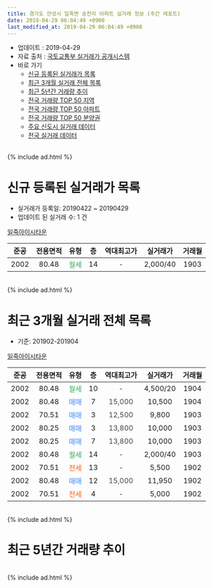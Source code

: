 ```yaml
---
title: 경기도 안성시 일죽면 송천리 아파트 실거래 정보 (주간 레포트)
date: 2019-04-29 06:04:49 +0900
last_modified_at: 2019-04-29 06:04:49 +0900
---
```


* 업데이트 : 2019-04-29
* 자료 출처 : [국토교통부 실거래가 공개시스템](http://rt.molit.go.kr)
* 바로 가기
    * [신규 등록된 실거래가 목록](#신규-등록된-실거래가-목록)
    * [최근 3개월 실거래 전체 목록](#최근-3개월-실거래-전체-목록)
    * [최근 5년간 거래량 추이](#최근-5년간-거래량-추이)
    * [전국 거래량 TOP 50 지역](https://inasie.github.io/apt-trade-info/최근-3개월-전국에서-가장-거래가-많이-발생한-지역)
    * [전국 거래량 TOP 50 아파트](https://inasie.github.io/apt-trade-info/최근-3개월-전국에서-가장-거래가-많이-발생한-아파트)
    * [전국 거래량 TOP 50 분양권](https://inasie.github.io/apt-trade-info/최근-3개월-전국에서-가장-거래가-많이-발생한-분양권)
    * [주요 신도시 실거래 데이터](https://inasie.github.io/apt-trade-info/주요-신도시)
    * [전국 실거래 데이터](https://inasie.github.io/apt-trade-info/전국)
<br>
{% include ad.html %}
<br>

# 신규 등록된 실거래가 목록
* 실거래가 등록일: 20190422 ~ 20190429
* 업데이트 된 실거래 수: 1 건


[일죽아이시타운](https://search.naver.com/search.naver?query=%EA%B2%BD%EA%B8%B0%EB%8F%84+%EC%95%88%EC%84%B1%EC%8B%9C+%EC%9D%BC%EC%A3%BD%EB%A9%B4+%EC%86%A1%EC%B2%9C%EB%A6%AC+%EC%9D%BC%EC%A3%BD%EC%95%84%EC%9D%B4%EC%8B%9C%ED%83%80%EC%9A%B4)

|준공|전용면적|유형|층|역대최고가|실거래가|거래월|
|:---:|:---:|:---:|:---:|:---:|:---:|:---:|
|2002|80.48|<span style="color:#34a853">월세</span>|14|<span style="color:#444444">-</span>|2,000/40|1903|


<br>
{% include ad.html %}
<br>

# 최근 3개월 실거래 전체 목록
* 기준: 201902-201904


[일죽아이시타운](https://search.naver.com/search.naver?query=%EA%B2%BD%EA%B8%B0%EB%8F%84+%EC%95%88%EC%84%B1%EC%8B%9C+%EC%9D%BC%EC%A3%BD%EB%A9%B4+%EC%86%A1%EC%B2%9C%EB%A6%AC+%EC%9D%BC%EC%A3%BD%EC%95%84%EC%9D%B4%EC%8B%9C%ED%83%80%EC%9A%B4)

|준공|전용면적|유형|층|역대최고가|실거래가|거래월|
|:---:|:---:|:---:|:---:|:---:|:---:|:---:|
|2002|80.48|<span style="color:#34a853">월세</span>|10|<span style="color:#444444">-</span>|4,500/20|1904|
|2002|80.48|<span style="color:#4285f3">매매</span>|7|<span style="color:#444444">15,000</span>|10,500|1904|
|2002|70.51|<span style="color:#4285f3">매매</span>|3|<span style="color:#444444">12,500</span>|9,800|1903|
|2002|80.25|<span style="color:#4285f3">매매</span>|3|<span style="color:#444444">13,800</span>|10,000|1903|
|2002|80.25|<span style="color:#4285f3">매매</span>|7|<span style="color:#444444">13,800</span>|10,000|1903|
|2002|80.48|<span style="color:#34a853">월세</span>|14|<span style="color:#444444">-</span>|2,000/40|1903|
|2002|70.51|<span style="color:#ff5a00">전세</span>|13|<span style="color:#444444">-</span>|5,500|1902|
|2002|80.48|<span style="color:#4285f3">매매</span>|12|<span style="color:#444444">15,000</span>|11,950|1902|
|2002|70.51|<span style="color:#ff5a00">전세</span>|4|<span style="color:#444444">-</span>|5,000|1902|


<br>
{% include ad.html %}
<br>

# 최근 5년간 거래량 추이


<div style="width:100%;">
    <canvas id="deal_progress" height="200"></canvas>
</div>

<script>
new Chart(document.getElementById("deal_progress"), {
    type: 'line',
    data: {
        labels: ['201404','201405','201406','201407','201408','201409','201410','201411','201412','201501','201502','201503','201504','201505','201506','201507','201508','201509','201510','201511','201512','201601','201602','201603','201604','201605','201606','201607','201608','201609','201610','201611','201612','201701','201702','201703','201704','201705','201706','201707','201708','201709','201710','201711','201712','201801','201802','201803','201804','201805','201806','201807','201808','201809','201810','201811','201812','201901','201902','201903','201904'],
        datasets: [{
            label: '매매',
            pointRadius: 1,
            data: [2, 5, 1, 4, 2, 4, 6, 3, 2, 3, 4, 6, 5, 4, 3, 3, 3, 4, 10, 4, 5, 1, 2, 11, 4, 4, 1, 1, 3, 1, 2, 4, 8, 6, 7, 2, 1, 4, 2, 2, 6, 1, 2, 2, 3, 3, 6, 2, 3, 3, 5, 2, 5, 2, 2, 2, 3, 4, 1, 3, 1],
            borderColor: "rgba(255, 201, 14, 1)",
            backgroundColor: "rgba(255, 201, 14, 0.5)",
            fill: false,
            lineTension: 0
        },{
            label: '전월세',
            pointRadius: 1,
            data: [6, 2, 1, 3, 1, 1, 3, 4, 4, 3, 6, 2, 3, 0, 3, 3, 0, 1, 3, 1, 1, 2, 6, 4, 4, 0, 0, 2, 2, 2, 1, 0, 1, 2, 3, 2, 2, 3, 0, 1, 2, 1, 0, 2, 4, 6, 0, 4, 1, 2, 2, 2, 1, 2, 2, 0, 0, 4, 2, 1, 1],
            borderColor: "rgba(0, 141, 185, 1)",
            backgroundColor: "rgba(0, 141, 185, 0.5)",
            fill: false,
            lineTension: 0
        }
        ]
    },
    options: {
        responsive: true,
        title: {
            display: false
        },
        tooltips: {
            mode: 'index',
            intersect: false
        },
        hover: {
            mode: 'nearest',
            intersect: true
        },
        scales: {
            xAxes: [{
                display: true,
                scaleLabel: {
                    display: true,
                    labelString: '년/월'
                }
            }],
            yAxes: [{
                display: true,
                ticks: {
                    suggestedMin: 0,
                },
                scaleLabel: {
                    display: true,
                    labelString: '실거래 수'
                }
            }]
        }
    }
});

</script>


<br>
{% include ad.html %}
<br>

